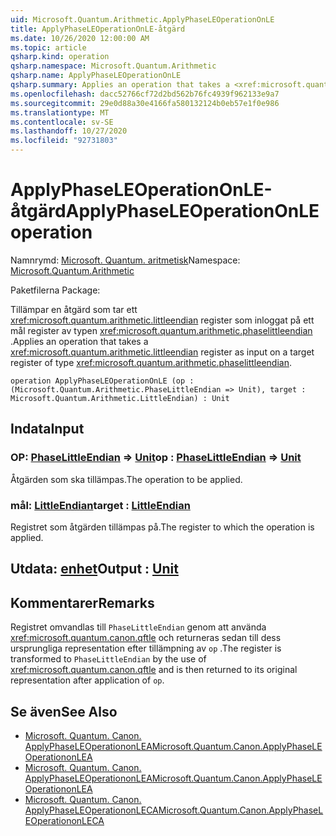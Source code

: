 ```yaml
---
uid: Microsoft.Quantum.Arithmetic.ApplyPhaseLEOperationOnLE
title: ApplyPhaseLEOperationOnLE-åtgärd
ms.date: 10/26/2020 12:00:00 AM
ms.topic: article
qsharp.kind: operation
qsharp.namespace: Microsoft.Quantum.Arithmetic
qsharp.name: ApplyPhaseLEOperationOnLE
qsharp.summary: Applies an operation that takes a <xref:microsoft.quantum.arithmetic.littleendian> register as input on a target register of type <xref:microsoft.quantum.arithmetic.phaselittleendian>.
ms.openlocfilehash: dacc52766cf72d2bd562b76fc4939f962133e9a7
ms.sourcegitcommit: 29e0d88a30e4166fa580132124b0eb57e1f0e986
ms.translationtype: MT
ms.contentlocale: sv-SE
ms.lasthandoff: 10/27/2020
ms.locfileid: "92731803"
---
```

# <a name="applyphaseleoperationonle-operation"></a><span data-ttu-id="b3da3-102">ApplyPhaseLEOperationOnLE-åtgärd</span><span class="sxs-lookup"><span data-stu-id="b3da3-102">ApplyPhaseLEOperationOnLE operation</span></span>

<span data-ttu-id="b3da3-103">Namnrymd: [Microsoft. Quantum. aritmetisk](xref:Microsoft.Quantum.Arithmetic)</span><span class="sxs-lookup"><span data-stu-id="b3da3-103">Namespace: [Microsoft.Quantum.Arithmetic](xref:Microsoft.Quantum.Arithmetic)</span></span>

<span data-ttu-id="b3da3-104">Paketfilerna [](https://nuget.org/packages/)</span><span class="sxs-lookup"><span data-stu-id="b3da3-104">Package: [](https://nuget.org/packages/)</span></span>


<span data-ttu-id="b3da3-105">Tillämpar en åtgärd som tar ett <xref:microsoft.quantum.arithmetic.littleendian> register som inloggat på ett mål register av typen <xref:microsoft.quantum.arithmetic.phaselittleendian> .</span><span class="sxs-lookup"><span data-stu-id="b3da3-105">Applies an operation that takes a <xref:microsoft.quantum.arithmetic.littleendian> register as input on a target register of type <xref:microsoft.quantum.arithmetic.phaselittleendian>.</span></span>

```qsharp
operation ApplyPhaseLEOperationOnLE (op : (Microsoft.Quantum.Arithmetic.PhaseLittleEndian => Unit), target : Microsoft.Quantum.Arithmetic.LittleEndian) : Unit
```


## <a name="input"></a><span data-ttu-id="b3da3-106">Indata</span><span class="sxs-lookup"><span data-stu-id="b3da3-106">Input</span></span>

### <a name="op--phaselittleendian--unit"></a><span data-ttu-id="b3da3-107">OP: [PhaseLittleEndian](xref:Microsoft.Quantum.Arithmetic.PhaseLittleEndian) => [Unit](xref:microsoft.quantum.lang-ref.unit)</span><span class="sxs-lookup"><span data-stu-id="b3da3-107">op : [PhaseLittleEndian](xref:Microsoft.Quantum.Arithmetic.PhaseLittleEndian) => [Unit](xref:microsoft.quantum.lang-ref.unit)</span></span> 

<span data-ttu-id="b3da3-108">Åtgärden som ska tillämpas.</span><span class="sxs-lookup"><span data-stu-id="b3da3-108">The operation to be applied.</span></span>


### <a name="target--littleendian"></a><span data-ttu-id="b3da3-109">mål: [LittleEndian](xref:Microsoft.Quantum.Arithmetic.LittleEndian)</span><span class="sxs-lookup"><span data-stu-id="b3da3-109">target : [LittleEndian](xref:Microsoft.Quantum.Arithmetic.LittleEndian)</span></span>

<span data-ttu-id="b3da3-110">Registret som åtgärden tillämpas på.</span><span class="sxs-lookup"><span data-stu-id="b3da3-110">The register to which the operation is applied.</span></span>



## <a name="output--unit"></a><span data-ttu-id="b3da3-111">Utdata: [enhet](xref:microsoft.quantum.lang-ref.unit)</span><span class="sxs-lookup"><span data-stu-id="b3da3-111">Output : [Unit](xref:microsoft.quantum.lang-ref.unit)</span></span>



## <a name="remarks"></a><span data-ttu-id="b3da3-112">Kommentarer</span><span class="sxs-lookup"><span data-stu-id="b3da3-112">Remarks</span></span>

<span data-ttu-id="b3da3-113">Registret omvandlas till `PhaseLittleEndian` genom att använda <xref:microsoft.quantum.canon.qftle> och returneras sedan till dess ursprungliga representation efter tillämpning av `op` .</span><span class="sxs-lookup"><span data-stu-id="b3da3-113">The register is transformed to `PhaseLittleEndian` by the use of <xref:microsoft.quantum.canon.qftle> and is then returned to its original representation after application of `op`.</span></span>

## <a name="see-also"></a><span data-ttu-id="b3da3-114">Se även</span><span class="sxs-lookup"><span data-stu-id="b3da3-114">See Also</span></span>

- [<span data-ttu-id="b3da3-115">Microsoft. Quantum. Canon. ApplyPhaseLEOperationonLEA</span><span class="sxs-lookup"><span data-stu-id="b3da3-115">Microsoft.Quantum.Canon.ApplyPhaseLEOperationonLEA</span></span>](xref:Microsoft.Quantum.Canon.ApplyPhaseLEOperationonLEA)
- [<span data-ttu-id="b3da3-116">Microsoft. Quantum. Canon. ApplyPhaseLEOperationonLEA</span><span class="sxs-lookup"><span data-stu-id="b3da3-116">Microsoft.Quantum.Canon.ApplyPhaseLEOperationonLEA</span></span>](xref:Microsoft.Quantum.Canon.ApplyPhaseLEOperationonLEA)
- [<span data-ttu-id="b3da3-117">Microsoft. Quantum. Canon. ApplyPhaseLEOperationonLECA</span><span class="sxs-lookup"><span data-stu-id="b3da3-117">Microsoft.Quantum.Canon.ApplyPhaseLEOperationonLECA</span></span>](xref:Microsoft.Quantum.Canon.ApplyPhaseLEOperationonLECA)